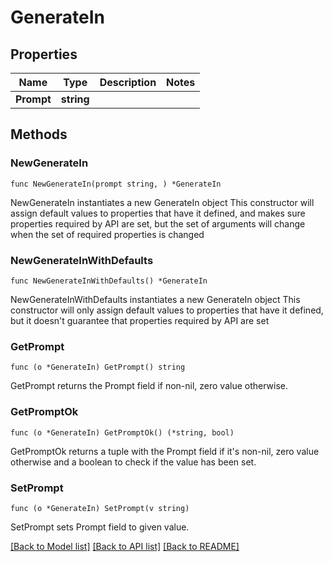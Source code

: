 # GenerateIn

## Properties

Name | Type | Description | Notes
------------ | ------------- | ------------- | -------------
**Prompt** | **string** |  | 

## Methods

### NewGenerateIn

`func NewGenerateIn(prompt string, ) *GenerateIn`

NewGenerateIn instantiates a new GenerateIn object
This constructor will assign default values to properties that have it defined,
and makes sure properties required by API are set, but the set of arguments
will change when the set of required properties is changed

### NewGenerateInWithDefaults

`func NewGenerateInWithDefaults() *GenerateIn`

NewGenerateInWithDefaults instantiates a new GenerateIn object
This constructor will only assign default values to properties that have it defined,
but it doesn't guarantee that properties required by API are set

### GetPrompt

`func (o *GenerateIn) GetPrompt() string`

GetPrompt returns the Prompt field if non-nil, zero value otherwise.

### GetPromptOk

`func (o *GenerateIn) GetPromptOk() (*string, bool)`

GetPromptOk returns a tuple with the Prompt field if it's non-nil, zero value otherwise
and a boolean to check if the value has been set.

### SetPrompt

`func (o *GenerateIn) SetPrompt(v string)`

SetPrompt sets Prompt field to given value.



[[Back to Model list]](../README.md#documentation-for-models) [[Back to API list]](../README.md#documentation-for-api-endpoints) [[Back to README]](../README.md)


